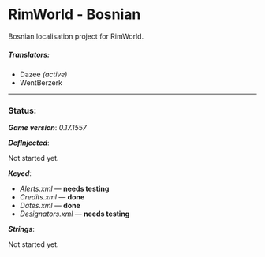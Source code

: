 # RimWorld - Bosnian
Bosnian localisation project for RimWorld.

##### Translators:
* Dazee *(active)*
* WentBerzerk

---

### Status:
***Game version***: *0.17.1557*

***DefInjected***:

Not started yet.

***Keyed***:
* *Alerts.xml* &mdash; **needs testing** 
* *Credits.xml* &mdash; **done** 
* *Dates.xml* &mdash; **done**
* *Designators.xml* &mdash; **needs testing**

***Strings***:

Not started yet.

